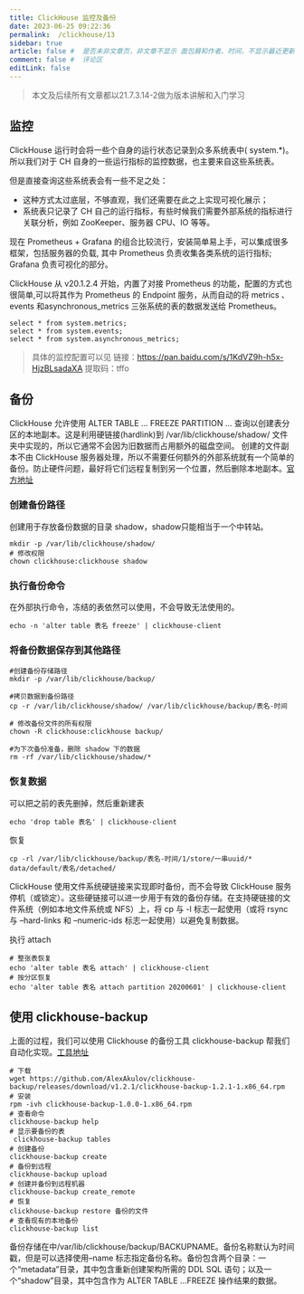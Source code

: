 ```yaml
---
title: ClickHouse 监控及备份
date: 2023-06-25 09:22:36
permalink:  /clickhouse/13
sidebar: true
article: false #  是否未非文章页，非文章不显示 面包屑和作者、时间，不显示最近更新栏，不会参与到最近更新文章的数据计算中
comment: false #  评论区
editLink: false
---
```


> 本文及后续所有文章都以21.7.3.14-2做为版本讲解和入门学习

## 监控
ClickHouse 运行时会将一些个自身的运行状态记录到众多系统表中( system.*)。所以我们对于 CH 自身的一些运行指标的监控数据，也主要来自这些系统表。

但是直接查询这些系统表会有一些不足之处：
* 这种方式太过底层，不够直观，我们还需要在此之上实现可视化展示；
* 系统表只记录了 CH 自己的运行指标，有些时候我们需要外部系统的指标进行关联分析，例如 ZooKeeper、服务器 CPU、IO 等等。

现在 Prometheus + Grafana 的组合比较流行，安装简单易上手，可以集成很多框架，包括服务器的负载, 其中 Prometheus 负责收集各类系统的运行指标; Grafana 负责可视化的部分。

ClickHouse 从 v20.1.2.4 开始，内置了对接 Prometheus 的功能，配置的方式也很简单,可以将其作为 Prometheus 的 Endpoint 服务，从而自动的将 metrics 、 events 和asynchronous_metrics 三张系统的表的数据发送给 Prometheus。
```clickhouse
select * from system.metrics;
select * from system.events;
select * from system.asynchronous_metrics;
```

> 具体的监控配置可以见  链接：https://pan.baidu.com/s/1KdVZ9h-h5x-HjzBLsadaXA  提取码：tffo

## 备份
ClickHouse 允许使用 ALTER TABLE ... FREEZE PARTITION ... 查询以创建表分区的本地副本。这是利用硬链接(hardlink)到 /var/lib/clickhouse/shadow/ 文件夹中实现的，所以它通常不会因为旧数据而占用额外的磁盘空间。 创建的文件副本不由 ClickHouse 服务器处理，所以不需要任何额外的外部系统就有一个简单的备份。防止硬件问题，最好将它们远程复制到另一个位置，然后删除本地副本。[官方地址](https://clickhouse.tech/docs/en/operations/backup/)

### 创建备份路径
创建用于存放备份数据的目录 shadow，shadow只能相当于一个中转站。
```shell
mkdir -p /var/lib/clickhouse/shadow/
# 修改权限
chown clickhouse:clickhouse shadow
```

### 执行备份命令
在外部执行命令，冻结的表依然可以使用，不会导致无法使用的。
```shell
echo -n 'alter table 表名 freeze' | clickhouse-client
```

### 将备份数据保存到其他路径
```shell
#创建备份存储路径
mkdir -p /var/lib/clickhouse/backup/

#拷贝数据到备份路径
cp -r /var/lib/clickhouse/shadow/ /var/lib/clickhouse/backup/表名-时间

# 修改备份文件的所有权限
chown -R clickhouse:clickhouse backup/

#为下次备份准备，删除 shadow 下的数据
rm -rf /var/lib/clickhouse/shadow/*
```

### 恢复数据
可以把之前的表先删掉，然后重新建表
```shell
echo 'drop table 表名' | clickhouse-client
```
恢复
```shell
cp -rl /var/lib/clickhouse/backup/表名-时间/1/store/一串uuid/* data/default/表名/detached/
```
ClickHouse 使用文件系统硬链接来实现即时备份，而不会导致 ClickHouse 服务停机（或锁定）。这些硬链接可以进一步用于有效的备份存储。在支持硬链接的文件系统（例如本地文件系统或 NFS）上，将 cp 与 -l 标志一起使用（或将 rsync 与 –hard-links 和 –numeric-ids 标志一起使用）以避免复制数据。

执行 attach
```shell
# 整张表恢复
echo 'alter table 表名 attach' | clickhouse-client
# 按分区恢复
echo 'alter table 表名 attach partition 20200601' | clickhouse-client
```

## 使用 clickhouse-backup
上面的过程，我们可以使用 Clickhouse 的备份工具 clickhouse-backup 帮我们自动化实现。[工具地址](https://github.com/AlexAkulov/clickhouse-backup/)

```shell
# 下载
wget https://github.com/AlexAkulov/clickhouse-backup/releases/download/v1.2.1/clickhouse-backup-1.2.1-1.x86_64.rpm
# 安装
rpm -ivh clickhouse-backup-1.0.0-1.x86_64.rpm
# 查看命令
clickhouse-backup help
# 显示要备份的表
 clickhouse-backup tables
# 创建备份
clickhouse-backup create
# 备份到远程
clickhouse-backup upload
# 创建并备份到远程机器
clickhouse-backup create_remote
# 恢复
clickhouse-backup restore 备份的文件
# 查看现有的本地备份
clickhouse-backup list
```
备份存储在中/var/lib/clickhouse/backup/BACKUPNAME。备份名称默认为时间戳，但是可以选择使用–name 标志指定备份名称。备份包含两个目录：一个“metadata”目录，其中包含重新创建架构所需的 DDL SQL 语句；以及一个“shadow”目录，其中包含作为 ALTER TABLE ...FREEZE 操作结果的数据。

